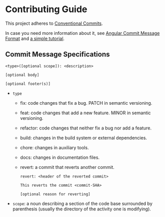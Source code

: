 # Contributing Guide

This project adheres to
[Conventional Commits](https://www.conventionalcommits.org/en/v1.0.0/).

In case you need more information about it, see [Angular Commit Message Format](https://github.com/angular/angular/blob/master/CONTRIBUTING.md#commit) and [a simple tutorial](https://medium.com/swlh/git-write-quality-commits-be0f6958114).

## Commit Message Specifications

```git
<type>([optional scope]): <description>

[optional body]

[optional footer(s)]
```

- `type`
  - fix:  code changes that fix a bug. PATCH in semantic versioning.
  - feat:  code changes that add a new feature. MINOR in semantic versioning.
  - refactor: code changes that neither fix a bug nor add a feature.
  - build: changes in the build system or external dependencies.
  - chore: changes in auxiliary tools.
  - docs: changes in documentation files.
  - revert: a commit that reverts another commit.

    ```git
    revert: <header of the reverted commit>

    This reverts the commit <commit-SHA>

    [optional reason for reverting]
    ```

- `scope`: a noun describing a section of the code base surrounded by parenthesis (usually the directory of the activity one is modifying).
